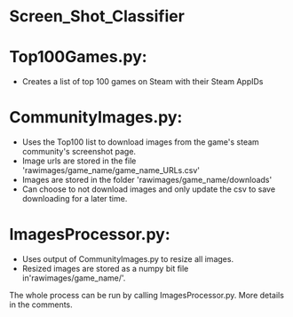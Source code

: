 # Screen_Shot_Classifier

# Top100Games.py: 
- Creates a list of top 100 games on Steam with their Steam AppIDs

# CommunityImages.py:
- Uses the Top100 list to download images from the game's steam community's screenshot page.
- Image urls are stored in the file 'rawimages/game_name/game_name_URLs.csv'
- Images are stored in the folder 'rawimages/game_name/downloads'
- Can choose to not download images and only update the csv to save downloading for a later time.

# ImagesProcessor.py:
- Uses output of CommunityImages.py to resize all images.
- Resized images are stored as a numpy bit file in'rawimages/game_name/'.


The whole process can be run by calling ImagesProcessor.py.
More details in the comments.
